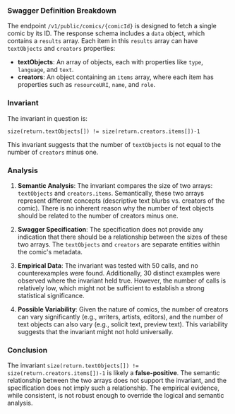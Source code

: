 ### Swagger Definition Breakdown

The endpoint `/v1/public/comics/{comicId}` is designed to fetch a single comic by its ID. The response schema includes a `data` object, which contains a `results` array. Each item in this `results` array can have `textObjects` and `creators` properties:

- **textObjects**: An array of objects, each with properties like `type`, `language`, and `text`.
- **creators**: An object containing an `items` array, where each item has properties such as `resourceURI`, `name`, and `role`.

### Invariant

The invariant in question is:

`size(return.textObjects[]) != size(return.creators.items[])-1`

This invariant suggests that the number of `textObjects` is not equal to the number of `creators` minus one.

### Analysis

1. **Semantic Analysis**: The invariant compares the size of two arrays: `textObjects` and `creators.items`. Semantically, these two arrays represent different concepts (descriptive text blurbs vs. creators of the comic). There is no inherent reason why the number of text objects should be related to the number of creators minus one.

2. **Swagger Specification**: The specification does not provide any indication that there should be a relationship between the sizes of these two arrays. The `textObjects` and `creators` are separate entities within the comic's metadata.

3. **Empirical Data**: The invariant was tested with 50 calls, and no counterexamples were found. Additionally, 30 distinct examples were observed where the invariant held true. However, the number of calls is relatively low, which might not be sufficient to establish a strong statistical significance.

4. **Possible Variability**: Given the nature of comics, the number of creators can vary significantly (e.g., writers, artists, editors), and the number of text objects can also vary (e.g., solicit text, preview text). This variability suggests that the invariant might not hold universally.

### Conclusion

The invariant `size(return.textObjects[]) != size(return.creators.items[])-1` is likely a **false-positive**. The semantic relationship between the two arrays does not support the invariant, and the specification does not imply such a relationship. The empirical evidence, while consistent, is not robust enough to override the logical and semantic analysis.
